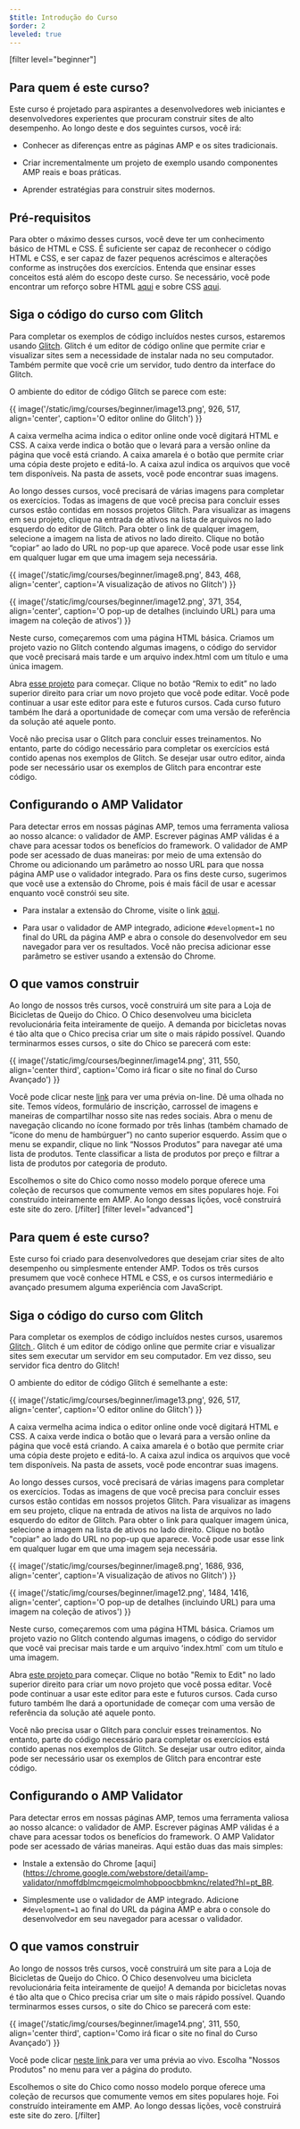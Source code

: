 ```yaml
---
$title: Introdução do Curso
$order: 2
leveled: true
---
```


[filter level="beginner"]

## Para quem é este curso?

Este curso é projetado para aspirantes a desenvolvedores web iniciantes e desenvolvedores experientes que procuram construir sites de alto desempenho. Ao longo deste e dos seguintes cursos, você irá:

- Conhecer as diferenças entre as páginas AMP e os sites tradicionais.

- Criar incrementalmente um projeto de exemplo usando componentes AMP reais e boas práticas.

- Aprender estratégias para construir sites modernos.

## Pré-requisitos

Para obter o máximo desses cursos, você deve ter um conhecimento básico de HTML e CSS. É suficiente ser capaz de reconhecer o código HTML e CSS, e ser capaz de fazer pequenos acréscimos e alterações conforme as instruções dos exercícios. Entenda que ensinar esses conceitos está além do escopo deste curso. Se necessário, você pode encontrar um reforço sobre HTML [aqui](https://developer.mozilla.org/pt-BR/docs/Web/HTML) e sobre CSS [aqui](https://developer.mozilla.org/pt-BR/docs/Web/CSS).

## Siga o código do curso com Glitch

Para completar os exemplos de código incluídos nestes cursos, estaremos usando <a href="https://glitch.com/" target="_blank">Glitch</a>. Glitch é um editor de código online que permite criar e visualizar sites sem a necessidade de instalar nada no seu computador. Também permite que você crie um servidor, tudo dentro da interface do Glitch.

O ambiente do editor de código Glitch se parece com este:

{{ image('/static/img/courses/beginner/image13.png', 926, 517,  align='center', caption='O editor online do Glitch') }}

A caixa vermelha acima indica o editor online onde você digitará HTML e CSS. A caixa verde indica o botão que o levará para a versão online da página que você está criando. A caixa amarela é o botão que permite criar uma cópia deste projeto e editá-lo. A caixa azul indica os arquivos que você tem disponíveis. Na pasta de assets, você pode encontrar suas imagens.

Ao longo desses cursos, você precisará de várias imagens para completar os exercícios. Todas as imagens de que você precisa para concluir esses cursos estão contidas em nossos projetos Glitch. Para visualizar as imagens em seu projeto, clique na entrada de ativos na lista de arquivos no lado esquerdo do editor de Glitch. Para obter o link de qualquer imagem, selecione a imagem na lista de ativos no lado direito. Clique no botão “copiar” ao lado do URL no pop-up que aparece. Você pode usar esse link em qualquer lugar em que uma imagem seja necessária.

{{ image('/static/img/courses/beginner/image8.png', 843, 468,  align='center', caption='A visualização de ativos no Glitch') }}

{{ image('/static/img/courses/beginner/image12.png', 371, 354,  align='center', caption='O pop-up de detalhes (incluindo URL) para uma imagem na coleção de ativos') }}

Neste curso, começaremos com uma página HTML básica. Criamos um projeto vazio no Glitch contendo algumas imagens, o código do servidor que você precisará mais tarde e um arquivo index.html com um título e uma única imagem.

Abra <a href="https://glitch.com/edit/#!/nosy-leech" target="_blank">esse projeto</a> para começar. Clique no botão “Remix to edit” no lado superior direito para criar um novo projeto que você pode editar. Você pode continuar a usar este editor para este e futuros cursos. Cada curso futuro também lhe dará a oportunidade de começar com uma versão de referência da solução até aquele ponto.

Você não precisa usar o Glitch para concluir esses treinamentos. No entanto, parte do código necessário para completar os exercícios está contido apenas nos exemplos de Glitch. Se desejar usar outro editor, ainda pode ser necessário usar os exemplos de Glitch para encontrar este código.

## Configurando o AMP Validator <a name="setting-up-the-amp-validator"></a>

Para detectar erros em nossas páginas AMP, temos uma ferramenta valiosa ao nosso alcance: o validador de AMP. Escrever páginas AMP válidas é a chave para acessar todos os benefícios do framework. O validador de AMP pode ser acessado de duas maneiras: por meio de uma extensão do Chrome ou adicionando um parâmetro ao nosso URL para que nossa página AMP use o validador integrado. Para os fins deste curso, sugerimos que você use a extensão do Chrome, pois é mais fácil de usar e acessar enquanto você constrói seu site.

- Para instalar a extensão do Chrome, visite o link [aqui](https://chrome.google.com/webstore/detail/amp-validator/nmoffdblmcmgeicmolmhobpoocbbmknc/related?hl=pt_br).

- Para usar o validador de AMP integrado, adicione `#development=1` no final do URL da página AMP e abra o console do desenvolvedor em seu navegador para ver os resultados. Você não precisa adicionar esse parâmetro se estiver usando a extensão do Chrome.

## O que vamos construir

Ao longo de nossos três cursos, você construirá um site para a Loja de Bicicletas de Queijo do Chico. O Chico desenvolveu uma bicicleta revolucionária feita inteiramente de queijo. A demanda por bicicletas novas é tão alta que o Chico precisa criar um site o mais rápido possível. Quando terminarmos esses cursos, o site do Chico se parecerá com este:

{{ image('/static/img/courses/beginner/image14.png', 311, 550, align='center third', caption='Como irá ficar o site no final do Curso Avançado') }}

Você pode clicar neste <a href="https://nice-consonant.glitch.me/" target="_blank">link</a> para ver uma prévia on-line. Dê uma olhada no site. Temos vídeos, formulário de inscrição, carrossel de imagens e maneiras de compartilhar nosso site nas redes sociais. Abra o menu de navegação clicando no ícone formado por três linhas (também chamado de “ícone do menu de hambúrguer”) no canto superior esquerdo. Assim que o menu se expandir, clique no link “Nossos Produtos” para navegar até uma lista de produtos. Tente classificar a lista de produtos por preço e filtrar a lista de produtos por categoria de produto.

Escolhemos o site do Chico como nosso modelo porque oferece uma coleção de recursos que comumente vemos em sites populares hoje. Foi construído inteiramente em AMP. Ao longo dessas lições, você construirá este site do zero.
[/filter]
[filter level="advanced"]

## Para quem é este curso?

Este curso foi criado para desenvolvedores que desejam criar sites de alto desempenho ou simplesmente entender AMP. Todos os três cursos presumem que você conhece HTML e CSS, e os cursos intermediário e avançado presumem alguma experiência com JavaScript.

## Siga o código do curso com Glitch

Para completar os exemplos de código incluídos nestes cursos, usaremos <a href="https://glitch.com/" target="_blank"> Glitch </a>. Glitch é um editor de código online que permite criar e visualizar sites sem executar um servidor em seu computador. Em vez disso, seu servidor fica dentro do Glitch!

O ambiente do editor de código Glitch é semelhante a este:

{{ image('/static/img/courses/beginner/image13.png', 926, 517,  align='center', caption='O editor online do Glitch') }}

A caixa vermelha acima indica o editor online onde você digitará HTML e CSS. A caixa verde indica o botão que o levará para a versão online da página que você está criando. A caixa amarela é o botão que permite criar uma cópia deste projeto e editá-lo. A caixa azul indica os arquivos que você tem disponíveis. Na pasta de assets, você pode encontrar suas imagens.

Ao longo desses cursos, você precisará de várias imagens para completar os exercícios. Todas as imagens de que você precisa para concluir esses cursos estão contidas em nossos projetos Glitch. Para visualizar as imagens em seu projeto, clique na entrada de ativos na lista de arquivos no lado esquerdo do editor de Glitch. Para obter o link para qualquer imagem única, selecione a imagem na lista de ativos no lado direito. Clique no botão "copiar" ao lado do URL no pop-up que aparece. Você pode usar esse link em qualquer lugar em que uma imagem seja necessária.

{{ image('/static/img/courses/beginner/image8.png', 1686, 936,  align='center', caption='A visualização de ativos no Glitch') }}

{{ image('/static/img/courses/beginner/image12.png', 1484, 1416,  align='center', caption='O pop-up de detalhes (incluindo URL) para uma imagem na coleção de ativos') }}

Neste curso, começaremos com uma página HTML básica. Criamos um projeto vazio no Glitch contendo algumas imagens, o código do servidor que você vai precisar mais tarde e um arquivo ʻindex.html` com um título e uma imagem.

Abra <a href="https://glitch.com/edit/#!/nosy-leech" target="_blank"> este projeto </a> para começar. Clique no botão "Remix to Edit" no lado superior direito para criar um novo projeto que você possa editar. Você pode continuar a usar este editor para este e futuros cursos. Cada curso futuro também lhe dará a oportunidade de começar com uma versão de referência da solução até aquele ponto.

Você não precisa usar o Glitch para concluir esses treinamentos. No entanto, parte do código necessário para completar os exercícios está contido apenas nos exemplos de Glitch. Se desejar usar outro editor, ainda pode ser necessário usar os exemplos de Glitch para encontrar este código.

## Configurando o AMP Validator

Para detectar erros em nossas páginas AMP, temos uma ferramenta valiosa ao nosso alcance: o validador de AMP. Escrever páginas AMP válidas é a chave para acessar todos os benefícios do framework. O AMP Validator pode ser acessado de várias maneiras. Aqui estão duas das mais simples:

- Instale a extensão do Chrome [aqui] (https://chrome.google.com/webstore/detail/amp-validator/nmoffdblmcmgeicmolmhobpoocbbmknc/related?hl=pt_BR.

- Simplesmente use o validador de AMP integrado. Adicione `#development=1` ao final do URL da página AMP e abra o console do desenvolvedor em seu navegador para acessar o validador.

## O que vamos construir

Ao longo de nossos três cursos, você construirá um site para a Loja de Bicicletas de Queijo do Chico. O Chico desenvolveu uma bicicleta revolucionária feita inteiramente de queijo! A demanda por bicicletas novas é tão alta que o Chico precisa criar um site o mais rápido possível. Quando terminarmos esses cursos, o site do Chico se parecerá com este:

{{ image('/static/img/courses/beginner/image14.png', 311, 550, align='center third', caption='Como irá ficar o site no final do Curso Avançado') }}

Você pode clicar <a href="https://nice-consonant.glitch.me/" target="_blank"> neste link </a> para ver uma prévia ao vivo. Escolha "Nossos Produtos" no menu para ver a página do produto.

Escolhemos o site do Chico como nosso modelo porque oferece uma coleção de recursos que comumente vemos em sites populares hoje. Foi construído inteiramente em AMP. Ao longo dessas lições, você construirá este site do zero.
[/filter]
